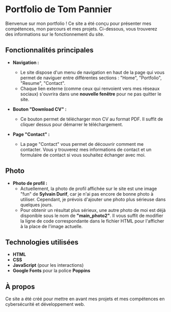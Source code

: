 # Portfolio de Tom Pannier

Bienvenue sur mon portfolio ! Ce site a été conçu pour présenter mes compétences, mon parcours et mes projets. Ci-dessous, vous trouverez des informations sur le fonctionnement du site.

## Fonctionnalités principales

- **Navigation :** 
    - Le site dispose d'un menu de navigation en haut de la page qui vous permet de naviguer entre différentes sections : "Home", "Portfolio", "Resume", "Contact".
    - Chaque lien externe (comme ceux qui renvoient vers mes réseaux sociaux) s'ouvrira dans une **nouvelle fenêtre** pour ne pas quitter le site.

- **Bouton "Download CV" :** 
    - Ce bouton permet de télécharger mon CV au format PDF. Il suffit de cliquer dessus pour démarrer le téléchargement.

- **Page "Contact" :**
    - La page "Contact" vous permet de découvrir comment me contacter. Vous y trouverez mes informations de contact et un formulaire de contact si vous souhaitez échanger avec moi.

## Photo

- **Photo de profil :**
    - Actuellement, la photo de profil affichée sur le site est une image "fun" de **Sylvain Durif**, car je n'ai pas encore de bonne photo à utiliser. Cependant, je prévois d'ajouter une photo plus sérieuse dans quelques jours.
    - Pour obtenir un résultat plus sérieux, une autre photo de moi est déjà disponible sous le nom de **"main_photo2"**. Il vous suffit de modifier la ligne de code correspondante dans le fichier HTML pour l'afficher à la place de l'image actuelle.

## Technologies utilisées

- **HTML**
- **CSS**
- **JavaScript** (pour les interactions)
- **Google Fonts** pour la police **Poppins**

## À propos

Ce site a été créé pour mettre en avant mes projets et mes compétences en cybersécurité et développement web.
